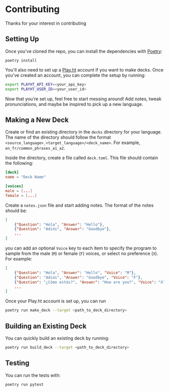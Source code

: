 # Contributing

Thanks for your interest in contributing

## Setting Up

Once you've cloned the repo, you can install the dependencies with [Poetry](https://python-poetry.org/):

```
poetry install
```

You'll also need to set up a [Play.ht](https://play.ht/) account if you want to make decks.
Once you've created an account, you can complete the setup by running:

```bash
export PLAYHT_API_KEY=<your_api_key>
export PLAYHT_USER_ID=<your_user_id>
```

Now that you're set up, feel free to start messing around! Add notes, tweak pronunciations, and maybe be inspired to pick up a new language.

## Making a New Deck

Create or find an existing directory in the `decks` directory for your language. The name of the directory should follow the format
`<source_language>_<target_language>/<deck_name>`. For example, `en_fr/common_phrases_a1_a2`.

Inside the directory, create a file called `deck.toml`. This file should contain the following:

```toml
[deck]
name = "Deck Name"

[voices]
male = [...]
female = [...]
```

Create a `notes.json` file and start adding notes. The format of the notes should be:

```json
[
    {"Question": "Hola", "Answer": "Hello"},
    {"Question": "Adiós", "Answer": "Goodbye"},
    ...
]
```

you can add an optional `Voice` key to each item to specify the program to sample from the male (`M`) or female (`F`) voices, or select no preference (`X`). For example:

```json
[
    {"Question": "Hola", "Answer": "Hello", "Voice": "M"},
    {"Question": "Adiós", "Answer": "Goodbye", "Voice": "F"},
    {"Question": "¿Cómo estás?", "Answer": "How are you?", "Voice": "X"}
    ...
]
```

Once your Play.ht account is set up, you can run

```bash
poetry run make_deck --target <path_to_deck_directory>
```

## Building an Existing Deck

You can quickly build an existing deck by running:

```bash
poetry run build_deck --target <path_to_deck_directory>
```

## Testing

You can run the tests with:

```bash
poetry run pytest
```
